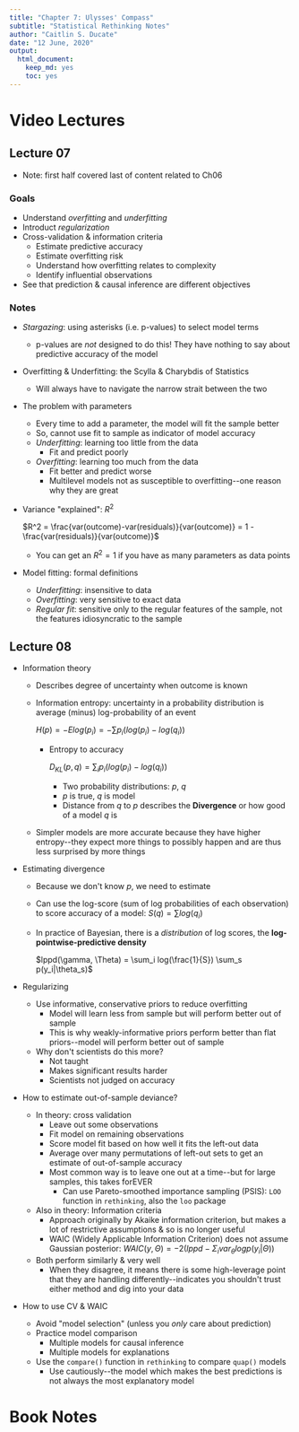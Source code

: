 ```yaml
---
title: "Chapter 7: Ulysses' Compass"
subtitle: "Statistical Rethinking Notes"
author: "Caitlin S. Ducate"
date: "12 June, 2020"
output: 
  html_document: 
    keep_md: yes
    toc: yes
---
```


# Video Lectures

## Lecture 07

* Note: first half covered last of content related to Ch06

### Goals

* Understand *overfitting* and *underfitting*
* Introduct *regularization*
* Cross-validation & information criteria
  - Estimate predictive accuracy
  - Estimate overfitting risk
  - Understand how overfitting relates to complexity
  - Identify influential observations
* See that prediction & causal inference are different objectives

### Notes

* *Stargazing*: using asterisks (i.e. p-values) to select model terms
  - p-values are *not* designed to do this! They have nothing to say about predictive accuracy of the model
* Overfitting & Underfitting: the Scylla & Charybdis of Statistics
  - Will always have to navigate the narrow strait between the two
* The problem with parameters
  - Every time to add a parameter, the model will fit the sample better
  - So, cannot use fit to sample as indicator of model accuracy
  - *Underfitting*: learning too little from the data
    + Fit and predict poorly
  - *Overfitting*: learning too much from the data
    + Fit better and predict worse
    + Multilevel models not as susceptible to overfitting--one reason why they are great
* Variance "explained": $R^2$

     $R^2 = \frac{var(outcome)-var(residuals)}{var(outcome)} = 1 - \frac{var(residuals)}{var(outcome)}$
  - You can get an $R^2 = 1$ if you have as many parameters as data points 
* Model fitting: formal definitions
  - *Underfitting*: insensitive to data
  - *Overfitting*: very sensitive to exact data
  - *Regular fit*: sensitive only to the regular features of the sample, not the features idiosyncratic to the sample
  
## Lecture 08

* Information theory
  - Describes degree of uncertainty when outcome is known
  - Information entropy: uncertainty in a probability distribution is average (minus) log-probability of an event
  
      $H(p) = -Elog(p_i) = -\sum p_i(log(p_i) - log(q_i))$
    + Entropy to accuracy
    
      $D_{KL}(p, q) = \sum_{i} p_i(log(p_i) - log(q_i))$
      * Two probability distributions: *p*, *q*
      * *p* is true, *q* is model
      * Distance from *q* to *p* describes the **Divergence** or how good of a model *q* is
  - Simpler models are more accurate because they have higher entropy--they expect more things to possibly happen and are thus less surprised by more things
* Estimating divergence
  - Because we don't know *p*, we need to estimate
  - Can use the log-score (sum of log probabilities of each observation) to score accuracy of a model: $S(q) = \sum log(q_i)$
  - In practice of Bayesian, there is a *distribution* of log scores, the **log-pointwise-predictive density**
  
    $lppd(\gamma, \Theta) = \sum_i log(\frac{1}{S}) \sum_s p(y_i|\theta_s)$

* Regularizing
  - Use informative, conservative priors to reduce overfitting
    + Model will learn less from sample but will perform better out of sample
    + This is why weakly-informative priors perform better than flat priors--model will perform better out of sample
  - Why don't scientists do this more?
    + Not taught
    + Makes significant results harder
    + Scientists not judged on accuracy
* How to estimate out-of-sample deviance?
  - In theory: cross validation
    + Leave out some observations
    + Fit model on remaining observations
    + Score model fit based on how well it fits the left-out data
    + Average over many permutations of left-out sets to get an estimate of out-of-sample accuracy
    + Most common way is to leave one out at a time--but for large samples, this takes forEVER
      * Can use Pareto-smoothed importance sampling (PSIS): `LOO` function in `rethinking`, also the `loo` package
  - Also in theory: Information criteria
    + Approach originally by Akaike information criterion, but makes a lot of restrictive assumptions & so is no longer useful
    + WAIC (Widely Applicable Information Criterion) does not assume Gaussian posterior: $WAIC(y,\Theta)=-2(lppd - \Sigma_i var_{\theta}log p(y_i|\Theta))$
  - Both perform similarly & very well
    + When they disagree, it means there is some high-leverage point that they are handling differently--indicates you shouldn't trust either method and dig into your data
* How to use CV & WAIC
  - Avoid "model selection" (unless you *only* care about prediction)
  - Practice model comparison
    + Multiple models for causal inference
    + Multiple models for explanations
  - Use the `compare()` function in `rethinking` to compare `quap()` models
    + Use cautiously--the model which makes the best predictions is not always the most explanatory model




# Book Notes


